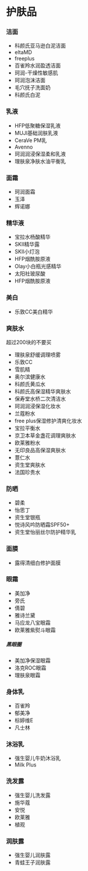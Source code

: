 # 护肤品
### 洁面
- 科颜氏亚马逊白泥洁面
- eltaMD
- freeplus
- 百雀羚水润盈透洁面
- 珂润-干燥性敏感肌
- 珂润泡沫洁面
- 毛穴抚子洗面奶
- 科颜氏白泥
### 乳液
- HFP低聚糖保湿乳液
- MUJI基础润肤乳液
- CeraVe PM乳
- Avenno
- 珂润润浸保湿柔和乳液
- 理肤泉净肤水油平衡乳
### 面霜
- 珂润面霜
- 玉泽
- 辉诺娜
### 精华液
- 宝拉水杨酸精华
- SKII精华露
- SKII小灯泡
- HFP烟酰胺原液
- Olay小白瓶光感精华
- 太阳社玻尿酸
- HFP烟酰胺原液
### 美白
- 乐敦CC美白精华
### 爽肤水
超过200块的不要买
- 理肤泉舒缓调理喷雾
- 乐敦CC
- 雪肌精
- 奥尔滨健康水
- 科颜氏黄瓜水
- 科颜氏高保湿精华爽肤水
- 保寿堂水桥二次清洁水
- 珂润润浸保湿化妆水
- 兰蔻粉水
- free plus保湿修护清爽化妆水
- 宝拉平衡水
- 京卫本草金盏花调理爽肤水
- 欧莱雅粉水
- 无印良品高保湿爽肤水
- 薏仁水
- 资生堂爽肤水
- 法国珍贵水
### 防晒
- 碧柔
- 怡思丁
- 资生堂银瓶
- 悦诗风吟防晒霜SPF50+
- 资生堂怡丽丝尔防护精华乳
### 面膜
- 露得清细白修护面膜
### 眼霜
- 美加净
- 旁氏
- 倩碧
- 雅诗兰黛
- 马应龙八宝眼霜
- 欧莱雅紫熨斗眼霜
##### 黑眼圈
- 美加净保湿眼霜
- 洛克ROC眼霜
- 理肤泉眼霜
### 身体乳
- 百雀羚
- 郁美净
- 标婷维E
- 凡士林
### 沐浴乳
- 强生婴儿牛奶沐浴乳
- Milk Plus
### 洗发露
- 强生婴儿洗发露
- 施华蔻
- 安悦
- 欧莱雅
- 植观
### 润肤露
- 强生婴儿润肤露
- 青蛙王子润肤露
			
			
		

